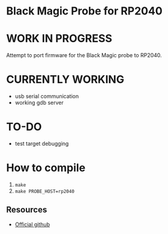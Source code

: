 # Black Magic Probe for RP2040
# WORK IN PROGRESS

Attempt to port firmware for the Black Magic probe to RP2040.

# CURRENTLY WORKING
- usb serial communication
- working gdb server

# TO-DO
- test target debugging

# How to compile
1. ```make```
2. ```make PROBE_HOST=rp2040```

## Resources
* [Official github](https://github.com/blackmagic-debug/blackmagic)
